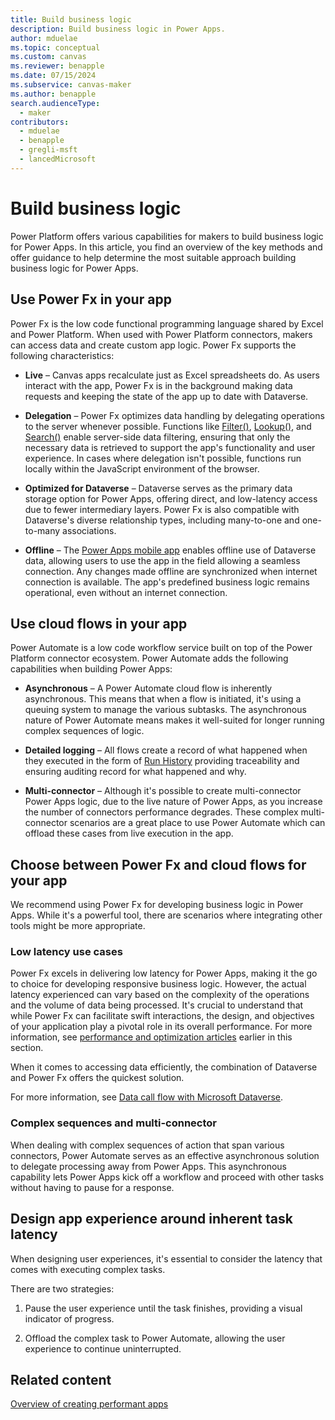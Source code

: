 ```yaml
---
title: Build business logic 
description: Build business logic in Power Apps.
author: mduelae
ms.topic: conceptual
ms.custom: canvas
ms.reviewer: benapple
ms.date: 07/15/2024
ms.subservice: canvas-maker
ms.author: benapple
search.audienceType: 
  - maker
contributors:
  - mduelae
  - benapple
  - gregli-msft
  - lancedMicrosoft 
---
```


# Build business logic

Power Platform offers various capabilities for makers to build business logic for Power Apps. In this article, you find an overview of the key methods and offer guidance to help determine the most suitable approach building business logic for Power Apps.

## Use Power Fx in your app

Power Fx is the low code functional programming language shared by Excel and Power Platform. When used with Power Platform connectors, makers can access data and create custom app logic. Power Fx supports the following characteristics:

- **Live** – Canvas apps recalculate just as Excel spreadsheets do. As users interact with the app, Power Fx is in the background making data requests and keeping the state of the app up to date with Dataverse.

- **Delegation** – Power Fx optimizes data handling by delegating operations to the server whenever possible. Functions like [Filter()](/power-platform/power-fx/reference/function-filter-lookup), [Lookup()](/power-platform/power-fx/reference/function-filter-lookup), and [Search()](/power-platform/power-fx/reference/function-filter-lookup) enable server-side data filtering, ensuring that only the necessary data is retrieved to support the app's functionality and user experience. In cases where delegation isn't possible, functions run locally within the JavaScript environment of the browser.

- **Optimized for Dataverse** – Dataverse serves as the primary data storage option for Power Apps, offering direct, and low-latency access due to fewer intermediary layers. Power Fx is also compatible with Dataverse's diverse relationship types, including many-to-one and one-to-many associations.

- **Offline** – The [Power Apps mobile app](../../mobile/canvas-mobile-offline-overview.md) enables offline use of Dataverse data, allowing users to use the app in the field allowing a seamless connection. Any changes made offline are synchronized when internet connection is available. The app's predefined business logic remains operational, even without an internet connection.

## Use cloud flows in your app

Power Automate is a low code workflow service built on top of the Power Platform connector ecosystem. Power Automate adds the following capabilities when building Power Apps:

- **Asynchronous** – A Power Automate cloud flow is inherently asynchronous. This means that when a flow is initiated, it's using a queuing system to manage the various subtasks. The asynchronous nature of Power Automate means makes it well-suited for longer running complex sequences of logic.

- **Detailed logging** – All flows create a record of what happened when they executed in the form of [Run History](/power-automate/dataverse/cloud-flow-run-metadata) providing traceability and ensuring auditing record for what happened and why.

- **Multi-connector** – Although it's possible to create multi-connector Power Apps logic, due to the live nature of Power Apps, as you increase the number of connectors performance degrades. These complex multi-connector scenarios are a great place to use Power Automate which can offload these cases from live execution in the app.

## Choose between Power Fx and cloud flows for your app

We recommend using Power Fx for developing business logic in Power Apps. While it's a powerful tool, there are scenarios where integrating other tools might be more appropriate.

### Low latency use cases

Power Fx excels in delivering low latency for Power Apps, making it the go to choice for developing responsive business logic. However, the actual latency experienced can vary based on the complexity of the operations and the volume of data being processed. It's crucial to understand that while Power Fx can facilitate swift interactions, the design, and objectives of your application play a pivotal role in its overall performance. For more information, see [performance and optimization articles](create-performant-apps-overview.md) earlier in this section.

When it comes to accessing data efficiently, the combination of Dataverse and Power Fx offers the quickest solution.

For more information, see [Data call flow with Microsoft Dataverse](execution-phases-data-flow.md?#data-call-flow-with-microsoft-dataverse).

### Complex sequences and multi-connector

When dealing with complex sequences of action that span various connectors, Power Automate serves as an effective asynchronous solution to delegate processing away from Power Apps. This asynchronous capability lets Power Apps kick off a workflow and proceed with other tasks without having to pause for a response.

## Design app experience around inherent task latency

When designing user experiences, it's essential to consider the latency that comes with executing complex tasks.

There are two strategies:

1. Pause the user experience until the task finishes, providing a visual indicator of progress.

2. Offload the complex task to Power Automate, allowing the user experience to continue uninterrupted.

## Related content

[Overview of creating performant apps](create-performant-apps-overview.md)
